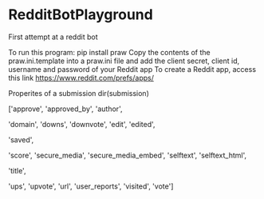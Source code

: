 # RedditBotPlayground
First attempt at a reddit bot 

To run this program:
pip install praw
Copy the contents of the praw.ini.template into a praw.ini file and add the client secret, client id, username and password of your Reddit app
To create a Reddit app, access this link https://www.reddit.com/prefs/apps/


Properites of a submission
dir(submission)
 
['approve',
'approved_by',
'author',
 
'domain',
'downs',
'downvote',
'edit',
'edited',
 
'saved',
 
'score',
'secure_media',
'secure_media_embed',
'selftext',
'selftext_html',
 
'title',
 
'ups',
'upvote',
'url',
'user_reports',
'visited',
'vote']
